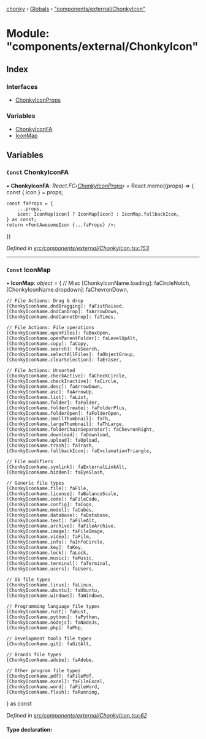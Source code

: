 [chonky](../README.md) › [Globals](../globals.md) › ["components/external/ChonkyIcon"](_components_external_chonkyicon_.md)

# Module: "components/external/ChonkyIcon"

## Index

### Interfaces

* [ChonkyIconProps](../interfaces/_components_external_chonkyicon_.chonkyiconprops.md)

### Variables

* [ChonkyIconFA](_components_external_chonkyicon_.md#const-chonkyiconfa)
* [IconMap](_components_external_chonkyicon_.md#const-iconmap)

## Variables

### `Const` ChonkyIconFA

• **ChonkyIconFA**: *React.FC‹[ChonkyIconProps](../interfaces/_components_external_chonkyicon_.chonkyiconprops.md)›* = React.memo((props) => {
    const { icon } = props;

    const faProps = {
        ...props,
        icon: IconMap[icon] ? IconMap[icon] : IconMap.fallbackIcon,
    } as const;
    return <FontAwesomeIcon {...faProps} />;
})

*Defined in [src/components/external/ChonkyIcon.tsx:153](https://github.com/TimboKZ/Chonky/blob/2de2c80/src/components/external/ChonkyIcon.tsx#L153)*

___

### `Const` IconMap

• **IconMap**: *object* = {
    // Misc
    [ChonkyIconName.loading]: faCircleNotch,
    [ChonkyIconName.dropdown]: faChevronDown,

    // File Actions: Drag & drop
    [ChonkyIconName.dndDragging]: faFistRaised,
    [ChonkyIconName.dndCanDrop]: faArrowDown,
    [ChonkyIconName.dndCannotDrop]: faTimes,

    // File Actions: File operations
    [ChonkyIconName.openFiles]: faBoxOpen,
    [ChonkyIconName.openParentFolder]: faLevelUpAlt,
    [ChonkyIconName.copy]: faCopy,
    [ChonkyIconName.search]: faSearch,
    [ChonkyIconName.selectAllFiles]: faObjectGroup,
    [ChonkyIconName.clearSelection]: faEraser,

    // File Actions: Unsorted
    [ChonkyIconName.checkActive]: faCheckCircle,
    [ChonkyIconName.checkInactive]: faCircle,
    [ChonkyIconName.desc]: faArrowDown,
    [ChonkyIconName.asc]: faArrowUp,
    [ChonkyIconName.list]: faList,
    [ChonkyIconName.folder]: faFolder,
    [ChonkyIconName.folderCreate]: faFolderPlus,
    [ChonkyIconName.folderOpen]: faFolderOpen,
    [ChonkyIconName.smallThumbnail]: faTh,
    [ChonkyIconName.largeThumbnail]: faThLarge,
    [ChonkyIconName.folderChainSeparator]: faChevronRight,
    [ChonkyIconName.download]: faDownload,
    [ChonkyIconName.upload]: faUpload,
    [ChonkyIconName.trash]: faTrash,
    [ChonkyIconName.fallbackIcon]: faExclamationTriangle,

    // File modifiers
    [ChonkyIconName.symlink]: faExternalLinkAlt,
    [ChonkyIconName.hidden]: faEyeSlash,

    // Generic file types
    [ChonkyIconName.file]: faFile,
    [ChonkyIconName.license]: faBalanceScale,
    [ChonkyIconName.code]: faFileCode,
    [ChonkyIconName.config]: faCogs,
    [ChonkyIconName.model]: faCubes,
    [ChonkyIconName.database]: faDatabase,
    [ChonkyIconName.text]: faFileAlt,
    [ChonkyIconName.archive]: faFileArchive,
    [ChonkyIconName.image]: faFileImage,
    [ChonkyIconName.video]: faFilm,
    [ChonkyIconName.info]: faInfoCircle,
    [ChonkyIconName.key]: faKey,
    [ChonkyIconName.lock]: faLock,
    [ChonkyIconName.music]: faMusic,
    [ChonkyIconName.terminal]: faTerminal,
    [ChonkyIconName.users]: faUsers,

    // OS file types
    [ChonkyIconName.linux]: faLinux,
    [ChonkyIconName.ubuntu]: faUbuntu,
    [ChonkyIconName.windows]: faWindows,

    // Programming language file types
    [ChonkyIconName.rust]: faRust,
    [ChonkyIconName.python]: faPython,
    [ChonkyIconName.nodejs]: faNodeJs,
    [ChonkyIconName.php]: faPhp,

    // Development tools file types
    [ChonkyIconName.git]: faGitAlt,

    // Brands file types
    [ChonkyIconName.adobe]: faAdobe,

    // Other program file types
    [ChonkyIconName.pdf]: faFilePdf,
    [ChonkyIconName.excel]: faFileExcel,
    [ChonkyIconName.word]: faFileWord,
    [ChonkyIconName.flash]: faRunning,
} as const

*Defined in [src/components/external/ChonkyIcon.tsx:62](https://github.com/TimboKZ/Chonky/blob/2de2c80/src/components/external/ChonkyIcon.tsx#L62)*

#### Type declaration:
